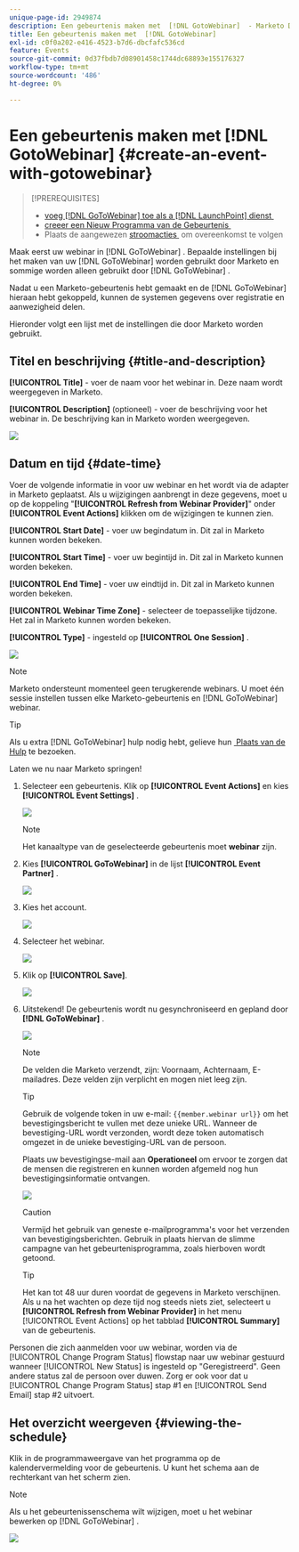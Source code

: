 ```yaml
---
unique-page-id: 2949874
description: Een gebeurtenis maken met  [!DNL GotoWebinar]  - Marketo Docs - Productdocumentatie
title: Een gebeurtenis maken met  [!DNL GotoWebinar]
exl-id: c0f0a202-e416-4523-b7d6-dbcfafc536cd
feature: Events
source-git-commit: 0d37fbdb7d08901458c1744dc68893e155176327
workflow-type: tm+mt
source-wordcount: '486'
ht-degree: 0%

---
```


# Een gebeurtenis maken met [!DNL GotoWebinar] {#create-an-event-with-gotowebinar}

>[!PREREQUISITES]
>
>* [&#x200B; voeg  [!DNL GoToWebinar]  toe als a  [!DNL LaunchPoint]  dienst &#x200B;](/help/marketo/product-docs/administration/additional-integrations/add-gotowebinar-as-a-launchpoint-service.md)
>* [&#x200B; creeer een Nieuw Programma van de Gebeurtenis &#x200B;](/help/marketo/product-docs/demand-generation/events/understanding-events/create-a-new-event-program.md)
>* Plaats de aangewezen [&#x200B; stroomacties &#x200B;](/help/marketo/product-docs/core-marketo-concepts/smart-campaigns/flow-actions/add-a-flow-step-to-a-smart-campaign.md) om overeenkomst te volgen

Maak eerst uw webinar in [!DNL GoToWebinar] . Bepaalde instellingen bij het maken van uw [!DNL GoToWebinar] worden gebruikt door Marketo en sommige worden alleen gebruikt door [!DNL GoToWebinar] .

Nadat u een Marketo-gebeurtenis hebt gemaakt en de [!DNL GoToWebinar] hieraan hebt gekoppeld, kunnen de systemen gegevens over registratie en aanwezigheid delen.

Hieronder volgt een lijst met de instellingen die door Marketo worden gebruikt.

## Titel en beschrijving {#title-and-description}

**[!UICONTROL Title]** - voer de naam voor het webinar in. Deze naam wordt weergegeven in Marketo.

**[!UICONTROL Description]** (optioneel) - voer de beschrijving voor het webinar in. De beschrijving kan in Marketo worden weergegeven.

![](assets/image2015-5-28-15-3a1-3a36.png)

## Datum en tijd {#date-time}

Voer de volgende informatie in voor uw webinar en het wordt via de adapter in Marketo geplaatst. Als u wijzigingen aanbrengt in deze gegevens, moet u op de koppeling &quot;**[!UICONTROL Refresh from Webinar Provider]**&quot; onder **[!UICONTROL Event Actions]** klikken om de wijzigingen te kunnen zien.

**[!UICONTROL Start Date]** - voer uw begindatum in. Dit zal in Marketo kunnen worden bekeken.

**[!UICONTROL Start Time]** - voer uw begintijd in. Dit zal in Marketo kunnen worden bekeken.

**[!UICONTROL End Time]** - voer uw eindtijd in. Dit zal in Marketo kunnen worden bekeken.

**[!UICONTROL Webinar Time Zone]** - selecteer de toepasselijke tijdzone. Het zal in Marketo kunnen worden bekeken.

**[!UICONTROL Type]** - ingesteld op **[!UICONTROL One Session]** .

![](assets/image2015-5-28-15-3a7-3a1.png)

>[!NOTE]
>
>Marketo ondersteunt momenteel geen terugkerende webinars. U moet één sessie instellen tussen elke Marketo-gebeurtenis en [!DNL GoToWebinar] webinar.

>[!TIP]
>
>Als u extra [!DNL GoToWebinar] hulp nodig hebt, gelieve hun [&#x200B; Plaats van de Hulp &#x200B;](https://support.logmeininc.com/gotowebinar) te bezoeken.

Laten we nu naar Marketo springen!

1. Selecteer een gebeurtenis. Klik op **[!UICONTROL Event Actions]** en kies **[!UICONTROL Event Settings]** .

   ![](assets/image2015-5-14-14-3a53-3a10.png)

   >[!NOTE]
   >
   >Het kanaaltype van de geselecteerde gebeurtenis moet **webinar** zijn.

1. Kies **[!UICONTROL GoToWebinar]** in de lijst **[!UICONTROL Event Partner]** .

   ![](assets/image2015-5-14-14-3a55-3a20.png)

1. Kies het account.

   ![](assets/rtaimage-2.png)

1. Selecteer het webinar.

   ![](assets/image2015-5-14-14-3a57-3a31.png)

1. Klik op **[!UICONTROL Save]**.

   ![](assets/image2015-5-14-14-3a58-3a54.png)

1. Uitstekend! De gebeurtenis wordt nu gesynchroniseerd en gepland door **[!DNL GoToWebinar]** .

   ![](assets/image2015-5-14-15-3a0-3a47.png)

   >[!NOTE]
   >
   >De velden die Marketo verzendt, zijn: Voornaam, Achternaam, E-mailadres. Deze velden zijn verplicht en mogen niet leeg zijn.

   >[!TIP]
   >
   >Gebruik de volgende token in uw e-mail: `{{member.webinar url}}` om het bevestigingsbericht te vullen met deze unieke URL. Wanneer de bevestiging-URL wordt verzonden, wordt deze token automatisch omgezet in de unieke bevestiging-URL van de persoon.
   >
   >Plaats uw bevestigingse-mail aan **Operationeel** om ervoor te zorgen dat de mensen die registreren en kunnen worden afgemeld nog hun bevestigingsinformatie ontvangen.

   ![](assets/goto-webinar.png)

   >[!CAUTION]
   >
   >Vermijd het gebruik van geneste e-mailprogramma&#39;s voor het verzenden van bevestigingsberichten. Gebruik in plaats hiervan de slimme campagne van het gebeurtenisprogramma, zoals hierboven wordt getoond.

   >[!TIP]
   >
   >Het kan tot 48 uur duren voordat de gegevens in Marketo verschijnen. Als u na het wachten op deze tijd nog steeds niets ziet, selecteert u **[!UICONTROL Refresh from Webinar Provider]** in het menu [!UICONTROL Event Actions] op het tabblad **[!UICONTROL Summary]** van de gebeurtenis.

Personen die zich aanmelden voor uw webinar, worden via de [!UICONTROL Change Program Status] flowstap naar uw webinar gestuurd wanneer [!UICONTROL New Status] is ingesteld op &quot;Geregistreerd&quot;. Geen andere status zal de persoon over duwen. Zorg er ook voor dat u [!UICONTROL Change Program Status] stap #1 en [!UICONTROL Send Email] stap #2 uitvoert.

## Het overzicht weergeven  {#viewing-the-schedule}

Klik in de programmaweergave van het programma op de kalendervermelding voor de gebeurtenis. U kunt het schema aan de rechterkant van het scherm zien.

>[!NOTE]
>
>Als u het gebeurtenissenschema wilt wijzigen, moet u het webinar bewerken op [!DNL GoToWebinar] .

![](assets/image2015-5-14-15-3a3-3a13.png)
